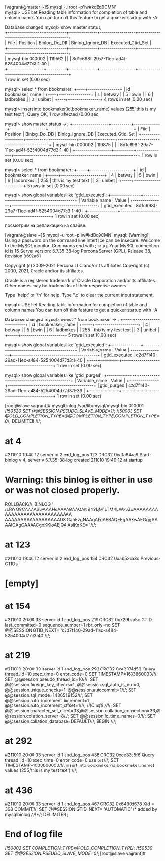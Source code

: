 [vagrant@master ~]$ mysql -u root -p'iw#kdBq9CMN'   
mysql> USE bet
Reading table information for completion of table and column names
You can turn off this feature to get a quicker startup with -A

Database changed
mysql> show master status;\
+------------------+----------+--------------+------------------+-------------------------------------------+\
| File             | Position | Binlog_Do_DB | Binlog_Ignore_DB | Executed_Gtid_Set                         |\
+------------------+----------+--------------+------------------+-------------------------------------------+\
| mysql-bin.000002 |   119562 |              |                  | 8d1c698f-29a7-11ec-ad4f-5254004d77d3:1-39 |\
+------------------+----------+--------------+------------------+-------------------------------------------+\
1 row in set (0.00 sec)

mysql> select * from bookmaker;
+----+----------------+
| id | bookmaker_name |
+----+----------------+
|  4 | betway         |
|  5 | bwin           |
|  6 | ladbrokes      |
|  3 | unibet         |
+----+----------------+
4 rows in set (0.00 sec)

mysql> insert into bookmaker(id,bookmaker_name) values (255,'this is my test text');
Query OK, 1 row affected (0.00 sec)

mysql> show master status
    -> ;
+------------------+----------+--------------+------------------+-------------------------------------------+
| File             | Position | Binlog_Do_DB | Binlog_Ignore_DB | Executed_Gtid_Set                         |
+------------------+----------+--------------+------------------+-------------------------------------------+
| mysql-bin.000002 |   119875 |              |                  | 8d1c698f-29a7-11ec-ad4f-5254004d77d3:1-40 |
+------------------+----------+--------------+------------------+-------------------------------------------+
1 row in set (0.00 sec)

mysql> select * from bookmaker;
+-----+----------------------+
| id  | bookmaker_name       |
+-----+----------------------+
|   4 | betway               |
|   5 | bwin                 |
|   6 | ladbrokes            |
| 255 | this is my test text |
|   3 | unibet               |
+-----+----------------------+
5 rows in set (0.00 sec)

mysql> show global variables like 'gtid_executed';
+---------------+-------------------------------------------+
| Variable_name | Value                                     |
+---------------+-------------------------------------------+
| gtid_executed | 8d1c698f-29a7-11ec-ad4f-5254004d77d3:1-40 |
+---------------+-------------------------------------------+
1 row in set (0.00 sec)

посмотрим на репликацию на слэйве:

[vagrant@slave ~]$ mysql -u root -p'iw#kdBq9CMN'
mysql: [Warning] Using a password on the command line interface can be insecure.
Welcome to the MySQL monitor.  Commands end with ; or \g.
Your MySQL connection id is 16
Server version: 5.7.35-38-log Percona Server (GPL), Release 38, Revision 3692a61

Copyright (c) 2009-2021 Percona LLC and/or its affiliates
Copyright (c) 2000, 2021, Oracle and/or its affiliates.

Oracle is a registered trademark of Oracle Corporation and/or its
affiliates. Other names may be trademarks of their respective
owners.

Type 'help;' or '\h' for help. Type '\c' to clear the current input statement.

mysql> USE bet
Reading table information for completion of table and column names
You can turn off this feature to get a quicker startup with -A

Database changed
mysql> select * from bookmaker
    -> ;
+-----+----------------------+
| id  | bookmaker_name       |
+-----+----------------------+
|   4 | betway               |
|   5 | bwin                 |
|   6 | ladbrokes            |
| 255 | this is my test text |
|   3 | unibet               |
+-----+----------------------+
5 rows in set (0.00 sec)

mysql> show global variables like 'gtid_executed';
+---------------+-------------------------------------------+
| Variable_name | Value                                     |
+---------------+-------------------------------------------+
| gtid_executed | c2d7f140-29ad-11ec-a484-5254004d77d3:1-40 |
+---------------+-------------------------------------------+
1 row in set (0.00 sec)

mysql> show global variables like 'gtid_purged';
+---------------+-------------------------------------------+
| Variable_name | Value                                     |
+---------------+-------------------------------------------+
| gtid_purged   | c2d7f140-29ad-11ec-a484-5254004d77d3:1-39 |
+---------------+-------------------------------------------+
1 row in set (0.00 sec)

[root@slave vagrant]# mysqlbinlog /var/lib/mysql/mysql-bin.000001 
/*!50530 SET @@SESSION.PSEUDO_SLAVE_MODE=1*/;
/*!50003 SET @OLD_COMPLETION_TYPE=@@COMPLETION_TYPE,COMPLETION_TYPE=0*/;
DELIMITER /*!*/;
# at 4
#211010 19:40:12 server id 2  end_log_pos 123 CRC32 0xa1a84aa9  Start: binlog v 4, server v 5.7.35-38-log created 211010 19:40:12 at startup
# Warning: this binlog is either in use or was not closed properly.
ROLLBACK/*!*/;
BINLOG '
/LRiYQ8CAAAAdwAAAHsAAAABAAQANS43LjM1LTM4LWxvZwAAAAAAAAAAAAAAAAAAAAAAAAAAAAAA
AAAAAAAAAAAAAAAAAAD8tGJhEzgNAAgAEgAEBAQEEgAAXwAEGggAAAAICAgCAAAACgoKKioAEjQA
AalKqKE=
'/*!*/;
# at 123
#211010 19:40:12 server id 2  end_log_pos 154 CRC32 0xab52ca3c  Previous-GTIDs
# [empty]
# at 154
#211010 20:00:33 server id 1  end_log_pos 219 CRC32 0x729baa5c  GTID    last_committed=0  sequence_number=1        rbr_only=no
SET @@SESSION.GTID_NEXT= 'c2d7f140-29ad-11ec-a484-5254004d77d3:40'/*!*/;
# at 219
#211010 20:00:33 server id 1  end_log_pos 292 CRC32 0xe2374d52  Query   thread_id=10    exec_time=0        error_code=0
SET TIMESTAMP=1633860033/*!*/;
SET @@session.pseudo_thread_id=10/*!*/;
SET @@session.foreign_key_checks=1, @@session.sql_auto_is_null=0, @@session.unique_checks=1, @@session.autocommit=1/*!*/;
SET @@session.sql_mode=1436549152/*!*/;
SET @@session.auto_increment_increment=1, @@session.auto_increment_offset=1/*!*/;
/*!\C utf8 *//*!*/;
SET @@session.character_set_client=33,@@session.collation_connection=33,@@session.collation_server=8/*!*/;
SET @@session.lc_time_names=0/*!*/;
SET @@session.collation_database=DEFAULT/*!*/;
BEGIN
/*!*/;
# at 292
#211010 20:00:33 server id 1  end_log_pos 436 CRC32 0xce33e5f6  Query   thread_id=10    exec_time=0        error_code=0
use `bet`/*!*/;
SET TIMESTAMP=1633860033/*!*/;
insert into bookmaker(id,bookmaker_name) values (255,'this is my test text')
/*!*/;
# at 436
#211010 20:00:33 server id 1  end_log_pos 467 CRC32 0x6490d678  Xid = 398
COMMIT/*!*/;
SET @@SESSION.GTID_NEXT= 'AUTOMATIC' /* added by mysqlbinlog */ /*!*/;
DELIMITER ;
# End of log file
/*!50003 SET COMPLETION_TYPE=@OLD_COMPLETION_TYPE*/;
/*!50530 SET @@SESSION.PSEUDO_SLAVE_MODE=0*/;
[root@slave vagrant]# 

